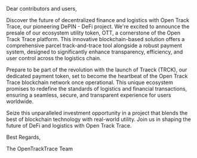 Dear contributors and users,

Discover the future of decentralized finance and logistics with Open Track Trace, our pioneering DePIN - DeFi project. We're excited to announce the presale of our ecosystem utility token, OTT, a cornerstone of the Open Track Trace platform. This innovative blockchain-based solution offers a comprehensive parcel track-and-trace tool alongside a robust payment system, designed to significantly enhance transparency, efficiency, and user control across the logistics chain.

Prepare to be part of the revolution with the launch of Traeck (TRCK), our dedicated payment token, set to become the heartbeat of the Open Track Trace blockchain network once operational. This unique ecosystem promises to redefine the standards of logistics and financial transactions, ensuring a seamless, secure, and transparent experience for users worldwide.

Seize this unparalleled investment opportunity in a project that blends the best of blockchain technology with real-world utility. Join us in shaping the future of DeFi and logistics with Open Track Trace.

Best Regards,

The OpenTrackTrace Team
